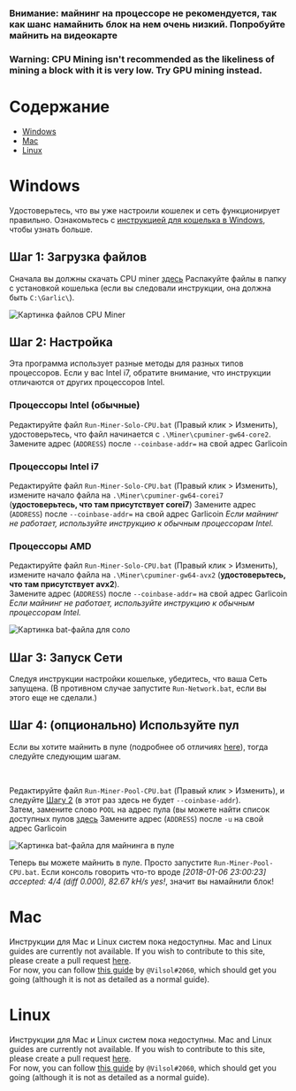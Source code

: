 ### Внимание: майнинг на процессоре не рекомендуется, так как шанс намайнить блок на нем очень низкий. Попробуйте майнить на видеокарте

### Warning: CPU Mining isn't recommended as the likeliness of mining a block with it is very low. Try GPU mining instead.

# Содержание
- [Windows](#windows)
- [Mac](#mac)
- [Linux](#linux)

# Windows
Удостоверьтесь, что вы уже настроили кошелек и сеть функционирует правильно. Ознакомьтесь с [инструкцией для кошелька в Windows](wallet-win.html), чтобы узнать больше.

## Шаг 1: Загрузка файлов
Сначала вы должны скачать CPU miner [здесь](ROOT/files/miner-cpu-win.zip)
Распакуйте файлы в папку с установкой кошелька (если вы следовали инструкции, она должна быть `C:\Garlic\`).


![Картинка файлов CPU Miner](https://i.imgur.com/6Nwy2dC.png)

## Шаг 2: Настройка
Эта программа использует разные методы для разных типов процессоров.
Если у вас Intel i7, обратите внимание, что инструкции отличаются от других процессоров Intel.


### Процессоры Intel (обычные)
Редактируйте файл `Run-Miner-Solo-CPU.bat` (Правый клик > Изменить), удостоверьтесь, что файл начинается с `.\Miner\cpuminer-gw64-core2`. 
Замените адрес (`ADDRESS`) после `--coinbase-addr=` на свой адрес Garlicoin

### Процессоры Intel i7
Редактируйте файл `Run-Miner-Solo-CPU.bat` (Правый клик > Изменить), измените начало файла на `.\Miner\cpuminer-gw64-corei7` (**удостоверьтесь, что там присутствует corei7**)
Замените адрес (`ADDRESS`) после `--coinbase-addr=` на свой адрес Garlicoin
*Если майнинг не работает, используйте инструкцию к обычным процессорам Intel.*

### Процессоры AMD
Редактируйте файл `Run-Miner-Solo-CPU.bat` (Правый клик > Изменить), измените начало файла на  `.\Miner\cpuminer-gw64-avx2` (**удостоверьтесь, что там присутствует avx2**).  
Замените адрес (`ADDRESS`) после `--coinbase-addr=` на свой адрес Garlicoin
*Если майнинг не работает, используйте инструкцию к обычным процессорам Intel.*

![Картинка bat-файла для соло](https://i.imgur.com/n6CyWMp.png)

## Шаг 3: Запуск Сети
Следуя инструкции настройки кошельке, убедитесь, что ваша Сеть запущена. (В противном случае запустите `Run-Network.bat`, если вы этого еще не сделали.)

## Шаг 4: (опционально) Используйте пул
Если вы хотите майнить в пуле (подробнее об отличиях [here](how-to-mine.html#solo-vs-pool)), тогда следуйте следующим шагам.

<br>

Редактируйте файл `Run-Miner-Pool-CPU.bat` (Правый клик > Изменить), и следуйте [Шагу 2](#step-2-set-up) (в этот раз здесь не будет `--coinbase-addr`).  
Затем, замените слово `POOL` на адрес пула (вы можете найти список доступных пулов [здесь](pool-mining.html#test-net)
Замените адрес (`ADDRESS`) после `-u` на свой адрес Garlicoin

![Картинка bat-файла для майнинга в пуле](https://i.imgur.com/puFRTqU.png)
<br>

Теперь вы можете майнить в пуле. Просто запустите `Run-Miner-Pool-CPU.bat`.
Если консоль говорить что-то вроде *[2018-01-06 23:00:23] accepted: 4/4 (diff 0.000), 82.67 kH/s yes!*, значит вы намайнили блок!

# Mac
Инструкции для Mac и Linux систем пока недоступны. 
Mac and Linux guides are currently not available. If you wish to contribute to this site, please create a pull request [here](https://github.com/PandawanFr/GarlicoinHelp/pulls).  
For now, you can follow [this guide](https://gist.github.com/PandawanFr/7c0c500ee679eac799ec4b92a225f816) by `@Vilsol#2060`, which should get you going (although it is not as detailed as a normal guide). 

# Linux
Инструкции для Mac и Linux систем пока недоступны. 
Mac and Linux guides are currently not available. If you wish to contribute to this site, please create a pull request [here](https://github.com/PandawanFr/GarlicoinHelp/pulls).  
For now, you can follow [this guide](https://gist.github.com/PandawanFr/7c0c500ee679eac799ec4b92a225f816) by `@Vilsol#2060`, which should get you going (although it is not as detailed as a normal guide). 
